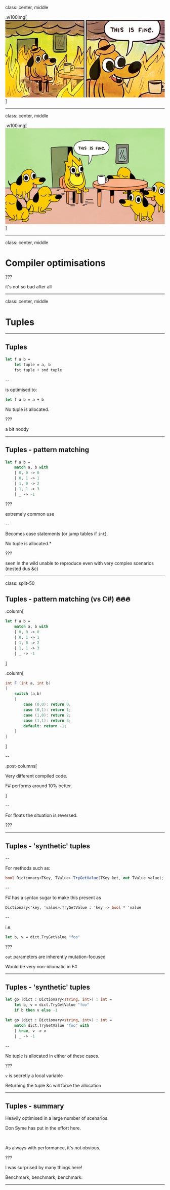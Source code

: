 
class: center, middle

.w100img[![](images/this-is-fine.jpg)]

---

class: center, middle

.w100img[![](images/this-is-fire.jpg)]

---

class: center, middle

# Compiler optimisations

???

it's not so bad after all

---

class: center, middle

# Tuples

---

## Tuples

```fsharp
let f a b =
    let tuple = a, b
    fst tuple + snd tuple
```

--

is optimised to:

```fsharp
let f a b = a + b
```

No tuple is allocated.

???

a bit noddy

---

## Tuples - pattern matching

```fsharp
let f a b =
    match a, b with
    | 0, 0 -> 0
    | 0, 1 -> 1
    | 1, 0 -> 2
    | 1, 1 -> 3
    | _ -> -1
```

???

extremely common use

--

Becomes case statements (or jump tables if `int`).

No tuple is allocated.*

???

seen in the wild
unable to reproduce
even with very complex scenarios (nested dus &c)

---

class: split-50

## Tuples - pattern matching (vs C\#) 🔥🔥🔥

.column[

```fsharp
let f a b =
    match a, b with
    | 0, 0 -> 0
    | 0, 1 -> 1
    | 1, 0 -> 2
    | 1, 1 -> 3
    | _ -> -1
```

]

.column[

```csharp
int F (int a, int b)
{
    switch (a,b)
    {
        case (0,0): return 0;
        case (0,1): return 1;
        case (1,0): return 2;
        case (1,1): return 3;
        default: return -1;
    }
}
```
]

--

.post-columns[

Very different compiled code.

F\# performs around 10% better.

]

--

For floats the situation is reversed.

???


---

## Tuples - 'synthetic' tuples

--

For methods such as:

```csharp
bool Dictionary<TKey, TValue>.TryGetValue(TKey ket, out TValue value);
```

--

F\# has a syntax sugar to make this present as

```fsharp
Dictionary<'key, 'value>.TryGetValue : 'key -> bool * 'value
```

--

i.e.

```fsharp
let b, v = dict.TryGetValue "foo"
```

???

`out` parameters are inherently mutation-focused

Would be very non-idiomatic in F\#

---

## Tuples - 'synthetic' tuples

```fsharp
let go (dict : Dictionary<string, int>) : int =
    let b, v = dict.TryGetValue "foo"
    if b then v else -1
```

```fsharp
let go (dict : Dictionary<string, int>) : int =
    match dict.TryGetValue "foo" with
    | true, v -> v
    | _ -> -1
```

--

No tuple is allocated in either of these cases.

???

`v` is secretly a local variable

Returning the tuple &c will force the allocation

---

## Tuples - summary

Heavily optimised in a large number of scenarios.

Don Syme has put in the effort here.

&nbsp;

As always with performance, it's not obvious.

???

I was surprised by many things here!

Benchmark, benchmark, benchmark.

---

